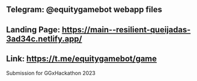 ## Telegram: @equitygamebot webapp files

## Landing Page: https://main--resilient-queijadas-3ad34c.netlify.app/

## Link: https://t.me/equitygamebot/game

Submission for GGxHackathon 2023
